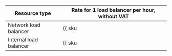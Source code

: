 | Resource type | Rate for 1 load balancer per hour, without VAT |
| ----- | ----- |
| Network load balancer | {{ sku|USD|nlb.balancer.active|string }} |
| Internal load balancer | {{ sku|USD|nlb.balancer.internal.active|string }} |

